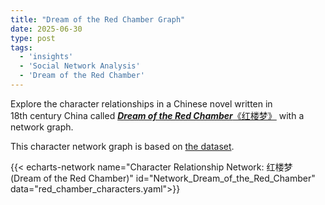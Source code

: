 ```yaml
---
title: "Dream of the Red Chamber Graph"
date: 2025-06-30
type: post
tags:
  - 'insights'
  - 'Social Network Analysis'
  - 'Dream of the Red Chamber'
---
```


Explore the character relationships in a Chinese novel written in 18th century China called [_**Dream of the Red Chamber**_《红楼梦》](https://en.wikipedia.org/wiki/Dream_of_the_Red_Chamberusing) with a network graph.

<!-- more -->

This character network graph is based on [the dataset](https://github.com/XianWoo/SNA_Dream_of_the_Red_Chamber/blob/main/relationship.csv).

{{< echarts-network name="Character Relationship Network: 红楼梦 (Dream of the Red Chamber)" id="Network_Dream_of_the_Red_Chamber" data="red_chamber_characters.yaml">}}
